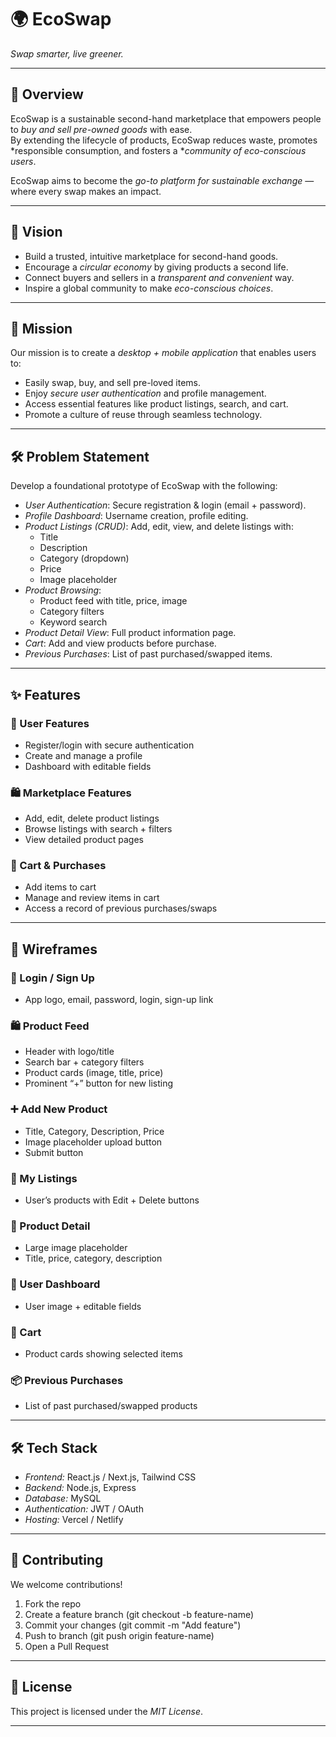 # 🌍 EcoSwap  
*Swap smarter, live greener.*  

---

## 🚀 Overview  
EcoSwap is a sustainable second-hand marketplace that empowers people to *buy and sell pre-owned goods* with ease.  
By extending the lifecycle of products, EcoSwap reduces waste, promotes *responsible consumption, and fosters a **community of eco-conscious users*.  

EcoSwap aims to become the *go-to platform for sustainable exchange* — where every swap makes an impact.  

---

## 🎯 Vision  
- Build a trusted, intuitive marketplace for second-hand goods.  
- Encourage a *circular economy* by giving products a second life.  
- Connect buyers and sellers in a *transparent and convenient* way.  
- Inspire a global community to make *eco-conscious choices*.  

---

## 🌱 Mission  
Our mission is to create a *desktop + mobile application* that enables users to:  
- Easily swap, buy, and sell pre-loved items.  
- Enjoy *secure user authentication* and profile management.  
- Access essential features like product listings, search, and cart.  
- Promote a culture of reuse through seamless technology.  

---

## 🛠 Problem Statement  
Develop a foundational prototype of EcoSwap with the following:  

- *User Authentication*: Secure registration & login (email + password).  
- *Profile Dashboard*: Username creation, profile editing.  
- *Product Listings (CRUD)*: Add, edit, view, and delete listings with:  
  - Title  
  - Description  
  - Category (dropdown)  
  - Price  
  - Image placeholder  
- *Product Browsing*:  
  - Product feed with title, price, image  
  - Category filters  
  - Keyword search  
- *Product Detail View*: Full product information page.  
- *Cart*: Add and view products before purchase.  
- *Previous Purchases*: List of past purchased/swapped items.  

---

## ✨ Features  

### 👤 User Features  
- Register/login with secure authentication  
- Create and manage a profile  
- Dashboard with editable fields  

### 🛍 Marketplace Features  
- Add, edit, delete product listings  
- Browse listings with search + filters  
- View detailed product pages  

### 🛒 Cart & Purchases  
- Add items to cart  
- Manage and review items in cart  
- Access a record of previous purchases/swaps  

---

## 📱 Wireframes  

### 🔑 Login / Sign Up  
- App logo, email, password, login, sign-up link  

### 🛍 Product Feed  
- Header with logo/title  
- Search bar + category filters  
- Product cards (image, title, price)  
- Prominent “+” button for new listing  

### ➕ Add New Product  
- Title, Category, Description, Price  
- Image placeholder upload button  
- Submit button  

### 📂 My Listings  
- User’s products with Edit + Delete buttons  

### 📄 Product Detail  
- Large image placeholder  
- Title, price, category, description  

### 👤 User Dashboard  
- User image + editable fields  

### 🛒 Cart  
- Product cards showing selected items  

### 📦 Previous Purchases  
- List of past purchased/swapped products  

---

## 🛠 Tech Stack  
- *Frontend:* React.js / Next.js, Tailwind CSS  
- *Backend:* Node.js, Express  
- *Database:* MySQL  
- *Authentication:* JWT / OAuth  
- *Hosting:* Vercel / Netlify  

---


## 🤝 Contributing  
We welcome contributions!  
1. Fork the repo  
2. Create a feature branch (git checkout -b feature-name)  
3. Commit your changes (git commit -m "Add feature")  
4. Push to branch (git push origin feature-name)  
5. Open a Pull Request  

---

## 📜 License  
This project is licensed under the *MIT License*.  

---
